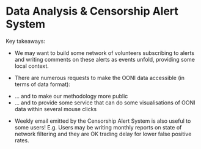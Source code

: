 # Data Analysis & Censorship Alert System

Key takeaways:

* We may want to build some network of volunteers subscribing to alerts
  and writing comments on these alerts as events unfold, providing
  some local context.

* There are numerous requests to make the OONI data accessible (in terms
  of data format):
- ... and to make our methodology more public
- ... and to provide some service that can do some visualisations of
  OONI data within several mouse clicks

* Weekly email emitted by the Censorship Alert System is also useful to some
  users! E.g. Users may be writing monthly reports on state of network
  filtering and they are OK trading delay for lower false positive rates.